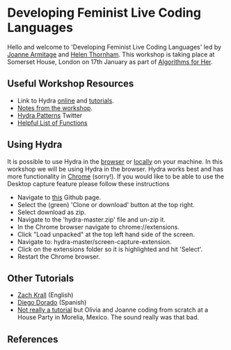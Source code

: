 # Developing Feminist Live Coding Languages

Hello and welcome to 'Developing Feminist Live Coding Languages' led by [Joanne Armitage](https://research.sociology.cam.ac.uk/profile/dr-joanne-armitage) and [Helen Thornham](https://ahc.leeds.ac.uk/media/staff/485/dr-helen-thornham). This workshop is taking place at Somerset House, London on 17th January as part of [Algorithms for Her](https://algorithmsforher.wordpress.com/call-for-papers/).

## Useful Workshop Resources

* Link to Hydra [online](https://hydra-editor.glitch.me/) and [tutorials](https://github.com/ojack/hydra). 
* [Notes from the workshop](https://pad.riseup.net/p/9SWcehp9OAPGT31VkVeD-keep).
* [Hydra Patterns](https://twitter.com/hydra_patterns) Twitter
* [Helpful List of Functions](https://github.com/ojack/hydra/blob/master/docs/funcs.md)

## Using Hydra

It is possible to use Hydra in the [browser](https://www.google.com/intl/en_uk/chrome/) or [locally](https://github.com/ojack/atom-hydra) on your machine. In this workshop we will be using Hydra in the browser. Hydra works best and has more functionality in [Chrome](https://www.google.com/intl/en_uk/chrome/) (sorry!). If you would like to be able to use the Desktop capture feature please follow these instructions
* Navigate to [this](https://github.com/ojack/hydra) Github page.
* Select the (green) 'Clone or download' button at the top right. 
* Select download as zip.
* Navigate to the 'hydra-master.zip' file and un-zip it. 
* In the Chrome browser navigate to chrome://extensions.
* Click "Load unpacked" at the top left hand side of the screen.
* Navigate to: hydra-master/screen-capture-extension.  
* Click on the extensions folder so it is highlighted and hit 'Select'.
* Restart the Chrome browser.

## Other Tutorials
* [Zach Krall](https://github.com/zachkrall/hydra-workshop) (English)
* [Diego Dorado](https://github.com/diegodorado/taller-hydra) (Spanish)
* [Not really a tutorial](https://www.youtube.com/watch?v=da4yAd9AW9E&t=377s) but Olivia and Joanne coding from scratch at a House Party in Morelia, Mexico. The sound really was that bad.


## References
